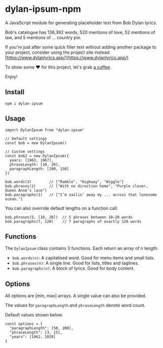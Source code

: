 # dylan-ipsum-npm
A JavaScript module for generating placeholder text from Bob Dylan lyrics.

Bob's catalogue has 136,392 words, 520 mentions of love, 52 mentions of law, and 5 mentions of ... country pie.

If you're just after some quick filler text without adding another package to your project, consider using the project site instead: [https://www.dylanlyrics.app/](https://www.dylanlyrics.app/)

To show some ❤️ for this project, let's grab [a coffee](https://www.buymeacoffee.com/brods).

Enjoy!

## Install
```
npm i dylan-ipsum
```

## Usage
```
import DylanIpsum from "dylan-ipsum"

// Default settings
const bob = new DylanIpsum()

// Custom settings
const bob2 = new DylanIpsum({
  years: [1963, 1967],
  phraseLength: [10, 20],
  paragraphLength: [100, 150]
})

bob.words(3)        // ["Ramble", "Highway", "Wiggle"]
bob.phrases(2)      // ["With no direction home", "Purple clover, Queen Anne’s lace"]
bob.paragraphs(1)   // ["I’m sailin’ away my ... across that lonesome ocean."]
```

You can also override default lengths on a function call:
```
bob.phrases(5, [10, 20])  // 5 phrases between 10–20 words
bob.paragraphs(7, 120)    // 7 paragraphs of exactly 120 words
```


## Functions

The `DylanIpsum` class contains 3 functions. Each return an array of _n_ length:

- `bob.words(n)`: A capitalised word. Good for menu items and small lists.
- `bob.phrases(n)`: A single line. Good for lists, titles and taglines.
- `bob.paragraphs(n)`: A block of lyrics. Good for body content.


## Options

All options are [min, max] arrays. A single value can also be provided.

The values for `paragraphLength` and `phraseLength` denote word count.

Default values shown below.

```
const options = {
  "paragraphLength": [50, 200],
  "phraseLength": [3, 15],
  "years": [1962, 2020]
}
```
